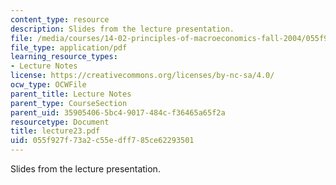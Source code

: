 ```yaml
---
content_type: resource
description: Slides from the lecture presentation.
file: /media/courses/14-02-principles-of-macroeconomics-fall-2004/055f927f73a2c55edff785ce62293501_lecture23.pdf
file_type: application/pdf
learning_resource_types:
- Lecture Notes
license: https://creativecommons.org/licenses/by-nc-sa/4.0/
ocw_type: OCWFile
parent_title: Lecture Notes
parent_type: CourseSection
parent_uid: 35905406-5bc4-9017-484c-f36465a65f2a
resourcetype: Document
title: lecture23.pdf
uid: 055f927f-73a2-c55e-dff7-85ce62293501
---
```

Slides from the lecture presentation.
